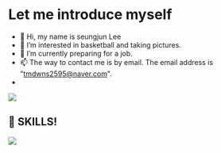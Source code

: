 # Let me introduce myself
- 👋 Hi, my name is seungjun Lee
- 👀 I’m interested in basketball and taking pictures.
- 🌱 I’m currently preparing for a job.
- 📫 The way to contact me is by email. The email address is "tmdwns2595@naver.com".
- 
<a href="https://www.instagram.com/ls__junjun/">
  <img src="https://img.shields.io/badge/Instagram-E4405F?style=flat-square&logo=Instagram&logoColor=white"/>
</a>

## :muscle: SKILLS!
<img src="https://img.shields.io/badge/Android-3DDC84?style=flat-square&logo=Android&logoColor=white"/>

